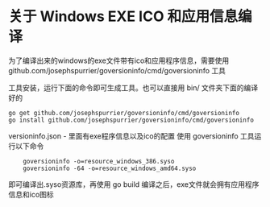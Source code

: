 # 关于 Windows EXE ICO 和应用信息编译
为了编译出来的windows的exe文件带有ico和应用程序信息，需要使用 github.com/josephspurrier/goversioninfo/cmd/goversioninfo 工具

工具安装，运行下面的命令即可生成工具。也可以直接用 bin/ 文件夹下面的编译好的
```
go get github.com/josephspurrier/goversioninfo/cmd/goversioninfo
go install github.com/josephspurrier/goversioninfo/cmd/goversioninfo
```

versioninfo.json - 里面有exe程序信息以及ico的配置
使用 goversioninfo 工具运行以下命令
```
    goversioninfo -o=resource_windows_386.syso
    goversioninfo -64 -o=resource_windows_amd64.syso
```
即可编译出.syso资源库，再使用 go build 编译之后，exe文件就会拥有应用程序信息和ico图标